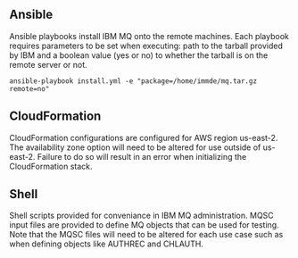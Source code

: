 ## Ansible
Ansible playbooks install IBM MQ onto the remote machines. Each playbook
requires parameters to be set when executing: path to the tarball provided by
IBM and a boolean value (yes or no) to whether the tarball is on the remote
server or not.
```
ansible-playbook install.yml -e "package=/home/immde/mq.tar.gz remote=no"
```
## CloudFormation
CloudFormation configurations are configured for AWS region us-east-2.
The availability zone option will need to be altered for use outside of
us-east-2. Failure to do so will result in an error when initializing 
the CloudFormation stack.

## Shell
Shell scripts provided for conveniance in IBM MQ administration. MQSC
input files are provided to define MQ objects that can be used for testing. Note
that the MQSC files will need to be altered for each use case such as when
defining objects like AUTHREC and CHLAUTH.